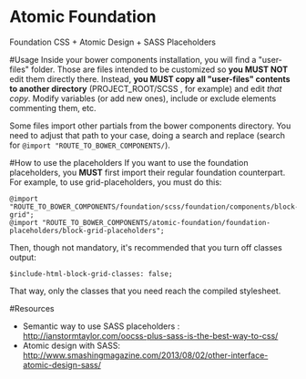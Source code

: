 Atomic Foundation
=================

Foundation CSS + Atomic Design + SASS Placeholders

#Usage
Inside your bower components installation, you will find a "user-files" folder. Those are files intended to be customized so **you MUST NOT** edit them directly there. Instead, **you MUST copy all "user-files" contents to another directory** (PROJECT_ROOT/SCSS , for example) and edit *that copy*. Modify variables (or add new ones), include or exclude elements commenting them, etc.

Some files import other partials from the bower components directory. You need to adjust that path to your case, doing a search and replace (search for ```@import "ROUTE_TO_BOWER_COMPONENTS/```).

#How to use the placeholders
If you want to use the foundation placeholders, you **MUST** first import their 
regular foundation counterpart. For example, to use grid-placeholders, you must do this:

```
@import "ROUTE_TO_BOWER_COMPONENTS/foundation/scss/foundation/components/block-grid";
@import "ROUTE_TO_BOWER_COMPONENTS/atomic-foundation/foundation-placeholders/block-grid-placeholders";
```

Then, though not mandatory, it's recommended that you turn off classes output:

```
$include-html-block-grid-classes: false;
```

That way, only the classes that you need reach the compiled stylesheet.

#Resources

- Semantic way to use SASS placeholders : http://ianstormtaylor.com/oocss-plus-sass-is-the-best-way-to-css/
- Atomic design with SASS: http://www.smashingmagazine.com/2013/08/02/other-interface-atomic-design-sass/